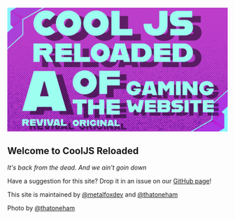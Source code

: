 ![Hero Image](heroimage.png)

## Welcome to CoolJS Reloaded
*It's back from the dead. And we ain't goin down*

Have a suggestion for this site? Drop it in an issue on our [GitHub page](https://github.com/metalfoxdev/cjs-reloaded)!

This site is maintained by [@metalfoxdev](https://github.com/metalfoxdev) and [@thatoneham](https://github.com/thatoneham)

Photo by [@thatoneham](https://github.com/thatoneham)
